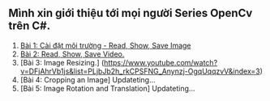 ## Mình xin giới thiệu tới mọi người Series OpenCv trên C#.

1. [Bài 1: Cài đặt môi trường - Read, Show, Save Image](https://www.youtube.com/watch?v=UagFvnBY1zo&list=PLjbJb2h_rkCPSFNG_Anynzj-OgqUqqzvV&index=1)
2. [Bài 2: Read, Show, Save Video.](https://www.youtube.com/watch?v=DFjAhrVb1js&list=PLjbJb2h_rkCPSFNG_Anynzj-OgqUqqzvV&index=2)
3. [Bài 3: Image Resizing.] (https://www.youtube.com/watch?v=DFjAhrVb1js&list=PLjbJb2h_rkCPSFNG_Anynzj-OgqUqqzvV&index=3)
4. [Bài 4: Cropping an Image] Updateting...
5. [Bài 5: Image Rotation and Translation] Updateting...
